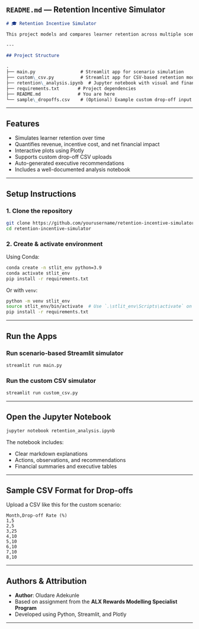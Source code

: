 ## `README.md` — Retention Incentive Simulator

```markdown
# 🎓 Retention Incentive Simulator

This project models and compares learner retention across multiple scenarios using incentive-based interventions. It combines an interactive **Streamlit app**, a **custom CSV uploader**, and an **explanatory Jupyter notebook** to help decision-makers evaluate the financial and behavioral impact of incentive strategies.

---

## Project Structure

```


```markdown
.
├── main.py                 # Streamlit app for scenario simulation
├── custom\_csv.py          # Streamlit app for CSV-based retention modeling
├── retention\_analysis.ipynb  # Jupyter notebook with visual and financial analysis
├── requirements.txt       # Project dependencies
├── README.md              # You are here
└── sample\_dropoffs.csv    # (Optional) Example custom drop-off input

```

---

## Features

- Simulates learner retention over time
- Quantifies revenue, incentive cost, and net financial impact
- Interactive plots using Plotly
- Supports custom drop-off CSV uploads
- Auto-generated executive recommendations
- Includes a well-documented analysis notebook

---

## Setup Instructions

### 1. Clone the repository

```bash
git clone https://github.com/yourusername/retention-incentive-simulator.git
cd retention-incentive-simulator
```

### 2. Create & activate environment

Using Conda:

```bash
conda create -n stlit_env python=3.9
conda activate stlit_env
pip install -r requirements.txt
```

Or with `venv`:

```bash
python -m venv stlit_env
source stlit_env/bin/activate  # Use `.\stlit_env\Scripts\activate` on Windows
pip install -r requirements.txt
```

---

## Run the Apps

### Run scenario-based Streamlit simulator

```bash
streamlit run main.py
```

### Run the custom CSV simulator

```bash
streamlit run custom_csv.py
```

---

## Open the Jupyter Notebook

```bash
jupyter notebook retention_analysis.ipynb
```

The notebook includes:

* Clear markdown explanations
* Actions, observations, and recommendations
* Financial summaries and executive tables

---

## Sample CSV Format for Drop-offs

Upload a CSV like this for the custom scenario:

```csv
Month,Drop-off Rate (%)
1,5
2,5
3,25
4,10
5,10
6,10
7,10
8,10
```

---

## Authors & Attribution

* **Author**: Oludare Adekunle
* Based on assignment from the **ALX Rewards Modelling Specialist Program**
* Developed using Python, Streamlit, and Plotly

---

